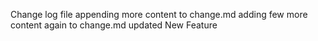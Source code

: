  Change log file 
 appending more content to change.md
 adding few more content again to change.md
 updated
 New Feature 
